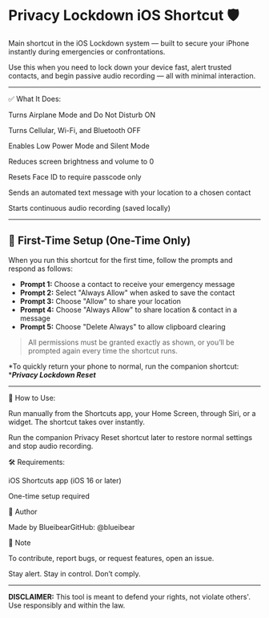 # Privacy Lockdown iOS Shortcut 🛡️

Main shortcut in the iOS Lockdown system — built to secure your iPhone instantly during emergencies or confrontations.

Use this when you need to lock down your device fast, alert trusted contacts, and begin passive audio recording — all with minimal interaction.

---

✅ What It Does:

Turns Airplane Mode and Do Not Disturb ON

Turns Cellular, Wi-Fi, and Bluetooth OFF

Enables Low Power Mode and Silent Mode

Reduces screen brightness and volume to 0

Resets Face ID to require passcode only

Sends an automated text message with your location to a chosen contact

Starts continuous audio recording (saved locally)

---

## 🔧 First-Time Setup (One-Time Only)

When you run this shortcut for the first time, follow the prompts and respond as follows:

* **Prompt 1:** Choose a contact to receive your emergency message
* **Prompt 2:** Select "Always Allow" when asked to save the contact
* **Prompt 3:** Choose "Allow" to share your location
* **Prompt 4:** Choose "Always Allow" to share location & contact in a message
* **Prompt 5:** Choose "Delete Always" to allow clipboard clearing

> All permissions must be granted exactly as shown, or you’ll be prompted again every time the shortcut runs.

\*To quickly return your phone to normal, run the companion shortcut: \****Privacy Lockdown Reset***

---

📲 How to Use:

Run manually from the Shortcuts app, your Home Screen, through Siri, or a widget. The shortcut takes over instantly.

Run the companion Privacy Reset shortcut later to restore normal settings and stop audio recording.

🛠️ Requirements:

iOS Shortcuts app (iOS 16 or later)

One-time setup required

👤 Author

Made by BlueibearGitHub: @blueibear

📌 Note

To contribute, report bugs, or request features, open an issue.

Stay alert. Stay in control. Don’t comply.

---

**DISCLAIMER:** This tool is meant to defend your rights, not violate others'. Use responsibly and within the law.
